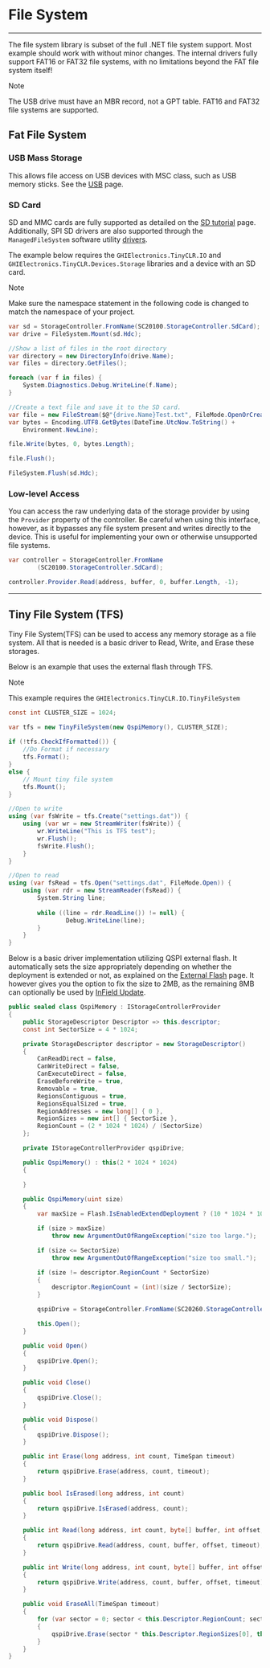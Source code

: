 # File System
---
The file system library is subset of the full .NET file system support. Most example should work with without minor changes. The internal drivers fully support FAT16 or FAT32 file systems, with no limitations beyond the FAT file system itself!

> [!Note]
> The USB drive must have an MBR record, not a GPT table.
> FAT16 and FAT32 file systems are supported.

## Fat File System

### USB Mass Storage
This allows file access on USB devices with MSC class, such as USB memory sticks. See the [USB](usb.md) page.

### SD Card
SD and MMC cards are fully supported as detailed on the [SD tutorial](sd-cards.md) page. Additionally, SPI SD drivers are also supported through the `ManagedFileSystem` software utility [drivers](/software-utility.md).

The example below requires the `GHIElectronics.TinyCLR.IO` and `GHIElectronics.TinyCLR.Devices.Storage` libraries and a device with an SD card.

> [!Note]
> Make sure the namespace statement in the following code is changed to match the namespace of your project.

```cs
var sd = StorageController.FromName(SC20100.StorageController.SdCard);
var drive = FileSystem.Mount(sd.Hdc);

//Show a list of files in the root directory
var directory = new DirectoryInfo(drive.Name);
var files = directory.GetFiles();

foreach (var f in files) {
    System.Diagnostics.Debug.WriteLine(f.Name);
}

//Create a text file and save it to the SD card.
var file = new FileStream($@"{drive.Name}Test.txt", FileMode.OpenOrCreate);
var bytes = Encoding.UTF8.GetBytes(DateTime.UtcNow.ToString() +
    Environment.NewLine);

file.Write(bytes, 0, bytes.Length);

file.Flush();

FileSystem.Flush(sd.Hdc);

```





### Low-level Access
You can access the raw underlying data of the storage provider by using the `Provider` property of the controller. Be careful when using this interface, however, as it bypasses any file system present and writes directly to the device. This is useful for implementing your own or otherwise unsupported file systems.

```cs
var controller = StorageController.FromName
        (SC20100.StorageController.SdCard);

controller.Provider.Read(address, buffer, 0, buffer.Length, -1);
```

---

## Tiny File System (TFS)

Tiny File System(TFS) can be used to access any memory storage as a file system. All that is needed is a basic driver to Read, Write, and Erase these storages. 

Below is an example that uses the external flash through TFS.

> [!Note]
> This example requires the `GHIElectronics.TinyCLR.IO.TinyFileSystem`

```cs
const int CLUSTER_SIZE = 1024;

var tfs = new TinyFileSystem(new QspiMemory(), CLUSTER_SIZE);
            
if (!tfs.CheckIfFormatted()) {
    //Do Format if necessary 
    tfs.Format();
}
else {
    // Mount tiny file system
    tfs.Mount();
}

//Open to write
using (var fsWrite = tfs.Create("settings.dat")) {
    using (var wr = new StreamWriter(fsWrite)) {
        wr.WriteLine("This is TFS test");
        wr.Flush();
        fsWrite.Flush();
    }
}

//Open to read
using (var fsRead = tfs.Open("settings.dat", FileMode.Open)) {
    using (var rdr = new StreamReader(fsRead)) {
        System.String line;
        
        while ((line = rdr.ReadLine()) != null) {
                Debug.WriteLine(line);
        }
    }
}
```
Below is a basic driver implementation utilizing QSPI external flash. It automatically sets the size appropriately depending on whether the deployment is extended or not, as explained on the [External Flash](external-memory.md) page. It however gives you the option to fix the size to 2MB, as the remaining 8MB can optionally be used by [InField Update](in-field-update.md).

```cs
public sealed class QspiMemory : IStorageControllerProvider
{
    public StorageDescriptor Descriptor => this.descriptor;
    const int SectorSize = 4 * 1024;

    private StorageDescriptor descriptor = new StorageDescriptor()
    {
        CanReadDirect = false,
        CanWriteDirect = false,
        CanExecuteDirect = false,
        EraseBeforeWrite = true,
        Removable = true,
        RegionsContiguous = true,
        RegionsEqualSized = true,
        RegionAddresses = new long[] { 0 },
        RegionSizes = new int[] { SectorSize },
        RegionCount = (2 * 1024 * 1024) / (SectorSize)
    };

    private IStorageControllerProvider qspiDrive;

    public QspiMemory() : this(2 * 1024 * 1024)
    {

    }

    public QspiMemory(uint size)
    {
        var maxSize = Flash.IsEnabledExtendDeployment ? (10 * 1024 * 1024) : (16 * 1024 * 1024);

        if (size > maxSize)
            throw new ArgumentOutOfRangeException("size too large.");

        if (size <= SectorSize)
            throw new ArgumentOutOfRangeException("size too small.");

        if (size != descriptor.RegionCount * SectorSize)
        {
            descriptor.RegionCount = (int)(size / SectorSize);
        }

        qspiDrive = StorageController.FromName(SC20260.StorageController.QuadSpi).Provider;

        this.Open();
    }

    public void Open()
    {
        qspiDrive.Open();
    }

    public void Close()
    {
        qspiDrive.Close();
    }

    public void Dispose()
    {
        qspiDrive.Dispose();
    }

    public int Erase(long address, int count, TimeSpan timeout)
    {
        return qspiDrive.Erase(address, count, timeout);
    }

    public bool IsErased(long address, int count)
    {
        return qspiDrive.IsErased(address, count);
    }

    public int Read(long address, int count, byte[] buffer, int offset, TimeSpan timeout)
    {
        return qspiDrive.Read(address, count, buffer, offset, timeout);
    }

    public int Write(long address, int count, byte[] buffer, int offset, TimeSpan timeout)
    {
        return qspiDrive.Write(address, count, buffer, offset, timeout);
    }

    public void EraseAll(TimeSpan timeout)
    {
        for (var sector = 0; sector < this.Descriptor.RegionCount; sector++)
        {
            qspiDrive.Erase(sector * this.Descriptor.RegionSizes[0], this.Descriptor.RegionSizes[0], timeout);
        }
    }
}
```

 
